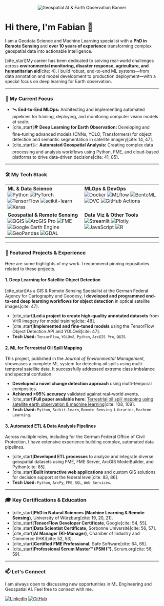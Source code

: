 <p align="center">
  <img src="URL_TO_YOUR_BANNER_IMAGE" alt="Geospatial AI & Earth Observation Banner"/>
</p>

# Hi there, I'm Fabian 👋

I am a Geodata Science and Machine Learning specialist with a **PhD in Remote Sensing** and **over 10 years of experience** transforming complex geospatial data into actionable intelligence. 

[cite_start]My career has been dedicated to solving real-world challenges across **environmental monitoring, disaster response, agriculture, and humanitarian aid**[cite: 4]. I build robust, end-to-end ML systems—from data annotation and model development to production deployment—with a special focus on deep learning for Earth observation.

---

### 🔭 My Current Focus

- 🛰️ **End-to-End MLOps:** Architecting and implementing automated pipelines for training, deploying, and monitoring computer vision models at scale.
- [cite_start]🌍 **Deep Learning for Earth Observation:** Developing and fine-tuning advanced models (CNNs, YOLO, Transformers) for object detection and semantic segmentation in satellite imagery[cite: 14, 47].
- [cite_start]📈 **Automated Geospatial Analysis:** Creating complex data processing and analysis workflows using Python, FME, and cloud-based platforms to drive data-driven decisions[cite: 41, 85].

---

### 🛠️ My Tech Stack

<table>
  <tr>
    <td valign="top" width="50%">
      <strong>ML & Data Science</strong><br>
      <img src="https://img.shields.io/badge/Python-3776AB?style=for-the-badge&logo=python&logoColor=white" alt="Python"/>
      <img src="https://img.shields.io/badge/PyTorch-EE4C2C?style=for-the-badge&logo=pytorch&logoColor=white" alt="PyTorch"/>
      <img src="https://img.shields.io/badge/TensorFlow-FF6F00?style=for-the-badge&logo=tensorflow&logoColor=white" alt="TensorFlow"/>
      <img src="https://img.shields.io/badge/scikit--learn-F7931E?style=for-the-badge&logo=scikit-learn&logoColor=white" alt="scikit-learn"/>
      <img src="https://img.shields.io/badge/Keras-D00000?style=for-the-badge&logo=keras&logoColor=white" alt="Keras"/>
    </td>
    <td valign="top" width="50%">
      <strong>MLOps & DevOps</strong><br>
      <img src="https://img.shields.io/badge/Docker-2496ED?style=for-the-badge&logo=docker&logoColor=white" alt="Docker"/>
      <img src="https://img.shields.io/badge/MLflow-0194E2?style=for-the-badge&logo=mlflow&logoColor=white" alt="MLflow"/>
      <img src="https://img.shields.io/badge/BentoML-FF69B4?style=for-the-badge" alt="BentoML"/>
      <img src="https://img.shields.io/badge/DVC-8A2BE2?style=for-the-badge&logo=dvc&logoColor=white" alt="DVC"/>
      <img src="https://img.shields.io/badge/GitHub%20Actions-2088FF?style=for-the-badge&logo=github-actions&logoColor=white" alt="GitHub Actions"/>
    </td>
  </tr>
  <tr>
    <td valign="top" width="50%">
      <strong>Geospatial & Remote Sensing</strong><br>
      <img src="https://img.shields.io/badge/QGIS-589632?style=for-the-badge&logo=qgis&logoColor=white" alt="QGIS"/>
      <img src="https://img.shields.io/badge/ArcGIS%20Pro-007AC2?style=for-the-badge" alt="ArcGIS Pro"/>
      <img src="https://img.shields.io/badge/FME-F58220?style=for-the-badge" alt="FME"/>
      <img src="https://img.shields.io/badge/Google%20Earth%20Engine-4285F4?style=for-the-badge" alt="Google Earth Engine"/>
      <img src="https://img.shields.io/badge/GeoPandas-150458?style=for-the-badge" alt="GeoPandas"/>
      <img src="https://img.shields.io/badge/GDAL-5CA548?style=for-the-badge&logo=gdal&logoColor=white" alt="GDAL"/>
    </td>
    <td valign="top" width="50%">
      <strong>Data Viz & Other Tools</strong><br>
      <img src="https://img.shields.io/badge/Streamlit-FF4B4B?style=for-the-badge&logo=streamlit&logoColor=white" alt="Streamlit"/>
      <img src="https://img.shields.io/badge/Plotly-3F4F75?style=for-the-badge&logo=plotly&logoColor=white" alt="Plotly"/>
      <img src="https://img.shields.io/badge/JavaScript-F7DF1E?style=for-the-badge&logo=javascript&logoColor=black" alt="JavaScript"/>
      <img src="https://img.shields.io/badge/R-276DC3?style=for-the-badge&logo=r&logoColor=white" alt="R"/>
    </td>
  </tr>
</table>

---

### 🔬 Featured Projects & Experience

Here are some highlights of my work. I recommend pinning repositories related to these projects.

#### 1. Deep Learning for Satellite Object Detection
[cite_start]As a GIS & Remote Sensing Specialist at the German Federal Agency for Cartography and Geodesy, I **developed and programmed end-to-end deep learning workflows for object detection** in optical satellite images[cite: 47].
- [cite_start]**Led a project to create high-quality annotated datasets** from VHR imagery for model training[cite: 48].
- [cite_start]**Implemented and fine-tuned models** using the TensorFlow Object Detection API and YOLOv8[cite: 47].
- **Tech Used:** `TensorFlow`, `YOLOv8`, `Python`, `ArcGIS Pro`, `QGIS`.

#### 2. ML for Terrestrial Oil Spill Mapping
This project, published in the *Journal of Environmental Management*, showcases a complete ML system for detecting oil spills using multi-temporal satellite data. It successfully addressed extreme class imbalance and spectral confusion.
- **Developed a novel change detection approach** using multi-temporal composites.
- **Achieved >95% accuracy** validated against real-world events.
- [cite_start]**Full paper available here:** [Terrestrial oil spill mapping using satellite earth observation & machine learning](https://doi.org/10.1016/j.jenvman.2021.113424)[cite: 108, 109].
- **Tech Used:** `Python`, `Scikit-learn`, `Remote Sensing Libraries`, `Machine Learning`.

#### 3. Automated ETL & Data Analysis Pipelines
Across multiple roles, including for the German Federal Office of Civil Protection, I have extensive experience building complex, automated data pipelines.
- [cite_start]**Developed ETL processes** to analyze and integrate diverse geospatial datasets using FME, FME Server, ArcGIS ModelBuilder, and Python[cite: 85].
- [cite_start]**Built interactive web applications** and custom GIS solutions for decision support at the federal level[cite: 83, 86].
- **Tech Used:** `Python`, `ArcPy`, `FME`, `SQL`, `Web Services`.

---

### 🎓 Key Certifications & Education

- [cite_start]**PhD in Natural Sciences (Machine Learning & Remote Sensing)**, University of Würzburg[cite: 19, 20, 21].
- [cite_start]**TensorFlow Developer Certificate**, Google[cite: 54, 55].
- [cite_start]**Data Scientist Certificate**, Sorbonne Université[cite: 56, 57].
- [cite_start]**AI Manager (KI-Manager)**, Chamber of Industry and Commerce (IHK)[cite: 52, 53].
- [cite_start]**Certified FME Professional**, Safe Software[cite: 64, 65].
- [cite_start]**Professional Scrum Master™ (PSM I™)**, Scrum.org[cite: 58, 59].

---

### 📫 Let's Connect

I am always open to discussing new opportunities in ML Engineering and Geospatial AI. Feel free to connect with me.

<p align="left">
  <a href="https://www.linkedin.com/in/your_username/" target="_blank"><img src="https://img.shields.io/badge/LinkedIn-0077B5?style=for-the-badge&logo=linkedin&logoColor=white" alt="LinkedIn"/></a>
  <a href="https://github.com/floew2" target="_blank"><img src="https://img.shields.io/badge/GitHub-181717?style=for-the-badge&logo=github&logoColor=white" alt="GitHub"/></a>
  </p>
